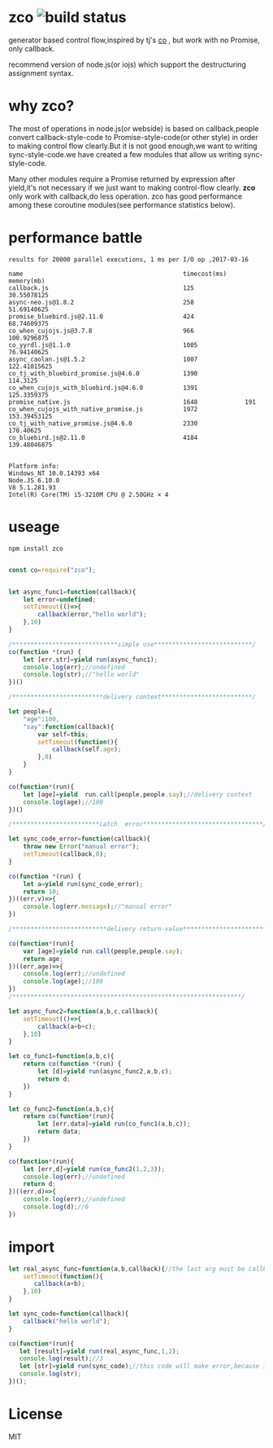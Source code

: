 
# zco ![build status](https://travis-ci.org/yyrdl/zco.svg?branch=master)

generator based control flow,inspired by tj's [co](https://github.com/tj/co) , but work with no Promise, only callback.

recommend version of node.js(or iojs)  which support the destructuring assignment syntax.

# why zco?

   The most of operations in node.js(or webside) is based on callback,people convert callback-style-code to Promise-style-code(or other style)
in order to making control flow clearly.But it is not good enough,we want to writing sync-style-code.we have created a few modules
that allow us writing sync-style-code.

   Many other modules require a Promise returned by expression after yield,it's not necessary if we just want to making control-flow
clearly. __zco__ only work with callback,do less operation. zco has good performance among these coroutine modules(see performance statistics below).

# performance battle

    results for 20000 parallel executions, 1 ms per I/O op ,2017-03-16

    name                                            timecost(ms)     memery(mb)
    callback.js                                     125              30.55078125
    async-neo.js@1.8.2                              258              51.69140625
    promise_bluebird.js@2.11.0                      424              68.74609375
    co_when_cujojs.js@3.7.8                         966              100.9296875
    co_yyrdl.js@1.1.0                               1005             76.94140625
    async_caolan.js@1.5.2                           1007             122.41015625
    co_tj_with_bluebird_promise.js@4.6.0            1390             114.3125
    co_when_cujojs_with_bluebird.js@4.6.0           1391             125.3359375
    promise_native.js                               1648             191
    co_when_cujojs_with_native_promise.js           1972             153.39453125
    co_tj_with_native_promise.js@4.6.0              2330             170.40625
    co_bluebird.js@2.11.0                           4184             139.48046875


    Platform info:
    Windows_NT 10.0.14393 x64
    Node.JS 6.10.0
    V8 5.1.281.93
    Intel(R) Core(TM) i5-3210M CPU @ 2.50GHz × 4

# useage

	npm install zco


```javascript

const co=require("zco");


let async_func1=function(callback){
    let error=undefined;
    setTimeout(()=>{
        callback(error,"hello world");
    },10)
}

/*****************************simple use***************************/
co(function *(run) {
    let [err,str]=yield run(async_func1);
    console.log(err);//undefined
    console.log(str);//"hello world"
})()

/*************************delivery context*************************/

let people={
    "age":100,
    "say":function(callback){
        var self=this;
        setTimeout(function(){
            callback(self.age);
        },0)
    }
}

co(function*(run){
    let [age]=yield  run.call(people,people.say);//delivery context
    console.log(age);//100
})()

/************************catch  error*********************************/

let sync_code_error=function(callback){
    throw new Error("manual error");
    setTimeout(callback,0);
}

co(function *(run) {
    let a=yield run(sync_code_error);
    return 10;
})((err,v)=>{
    console.log(err.message);//"manual error"
})

/**************************delivery return-value***********************/

co(function*(run){
    var [age]=yield run.call(people,people.say);
    return age;
})((err,age)=>{
    console.log(err);//undefined
    console.log(age);//100
})
/***************************************************************/

let async_func2=function(a,b,c,callback){
    setTimeout(()=>{
        callback(a+b+c);
    },10)
}

let co_func1=function(a,b,c){
    return co(function *(run) {
        let [d]=yield run(async_func2,a,b,c);
        return d;
    })
}

let co_func2=function(a,b,c){
    return co(function*(run){
        let [err,data]=yield run(co_func1(a,b,c));
        return data;
    })
}

co(function*(run){
    let [err,d]=yield run(co_func2(1,2,3));
    console.log(err);//undefined
    return d;
})((err,d)=>{
    console.log(err);//undefined
    console.log(d);//6
})

```
# import

```javascript
let real_async_func=function(a,b,callback){//the last arg must be callback ,import!
    setTimeout(function(){
       callback(a+b);
    },10)
}

let sync_code=function(callback){
    callback("hello world");
}

co(function*(run){
   let [result]=yield run(real_async_func,1,2);
   console.log(result);//3
   let [str]=yield run(sync_code);//this code will make error,because it is not real-async operation,import!
   console.log(str);
})();

```

# License

MIT